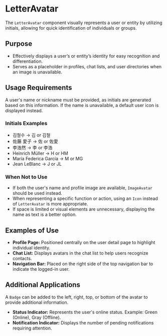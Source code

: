 # LetterAvatar

The `LetterAvatar` component visually represents a user or entity by utilizing initials, allowing for quick identification of individuals or groups.

## Purpose

- Effectively displays a user’s or entity’s identity for easy recognition and differentiation.  
- Serves as a placeholder in profiles, chat lists, and user directories when an image is unavailable.

## Usage Requirements

A user's name or nickname must be provided, as initials are generated based on this information. If the name is unavailable, a default user icon is displayed instead.

### Initials Examples

- 김철수 → 김 or 김철  
- 佐藤 愛子 → 佐 or 佐愛  
- 李浩然 → 李 or 李浩  
- Heinrich Müller → H or HM  
- María Federica García → M or MG  
- Jean LeBlanc → J or JL  

### When Not to Use

- If both the user's name and profile image are available, `ImageAvatar` should be used instead.  
- When representing a specific function or action, using an `Icon` instead of `LetterAvatar` is more appropriate.  
- If space is limited or visual elements are unnecessary, displaying the name as text is a better option.

## Examples of Use

- **Profile Page:** Positioned centrally on the user detail page to highlight individual identity.  
- **Chat List:** Displays avatars in the chat list to help users recognize contacts.  
- **Navigation Bar:** Placed on the right side of the top navigation bar to indicate the logged-in user.

## Additional Applications

A `Badge` can be added to the left, right, top, or bottom of the avatar to provide additional information.

- **Status Indicator:** Represents the user's online status. Example: Green (Online), Gray (Offline).  
- **Notification Indicator:** Displays the number of pending notifications requiring attention.